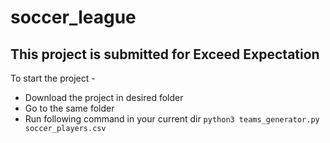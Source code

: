 # soccer_league

## This project is submitted for Exceed Expectation 

To start the project -

* Download the project in desired folder
* Go to the same folder
* Run following command in your current dir
  `python3 teams_generator.py soccer_players.csv`
